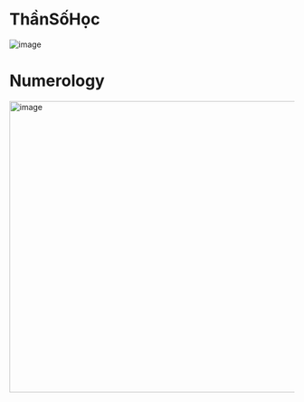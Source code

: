 # ThầnSốHọc
![image](https://user-images.githubusercontent.com/58540065/202372903-4da64e9e-2916-4b11-b681-222e20ad18cf.png)

# Numerology
<img width="516" alt="image" src="https://user-images.githubusercontent.com/58540065/192187216-c3cf88b7-0d85-4b4a-b779-8ace094e22ac.png">
